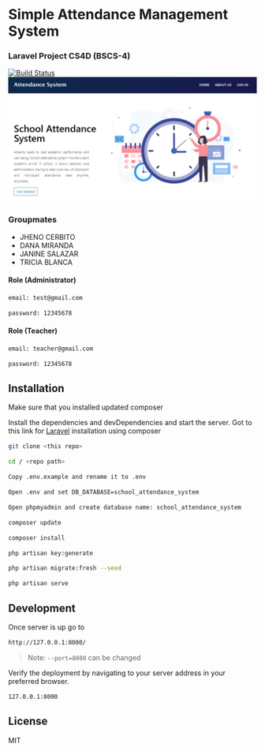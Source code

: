 # Simple Attendance Management System
### Laravel Project CS4D (BSCS-4)


[![Build Status](https://travis-ci.org/joemccann/dillinger.svg?branch=master)](https://travis-ci.org/joemccann/dillinger)
![images_alt](https://github.com/Senpaixyz/AttendanceSystem-CS4D/blob/master/public/Manage/img/cover-page.JPG?raw=true)
### Groupmates
- JHENO CERBITO
- DANA MIRANDA
- JANINE SALAZAR
- TRICIA BLANCA

#### Role (Administrator)
```sh
email: test@gmail.com
```
```sh
password: 12345678
```
#### Role (Teacher)
```sh
email: teacher@gmail.com
```
```sh
password: 12345678
```

## Installation

Make sure that you installed updated composer

Install the dependencies and devDependencies and start the server. 
Got to this link for [Laravel](https://laravel.com/docs/9.x/installation) installation using composer

```sh
git clone <this repo>
```
```sh
cd / <repo path>
```
```sh
Copy .env.example and rename it to .env
```
```sh
Open .env and set DB_DATABASE=school_attendance_system
```
```sh
Open phpmyadmin and create database name: school_attendance_system
```
```sh
composer update
```
```sh
composer install
```
```sh
php artisan key:generate
```
```sh
php artisan migrate:fresh --seed
```


```sh
php artisan serve
```


## Development


Once server is up go to


```sh
http://127.0.0.1:8000/
```

> Note: `--port=8000` can be changed

Verify the deployment by navigating to your server address in
your preferred browser.

```sh
127.0.0.1:8000
```

## License

MIT
